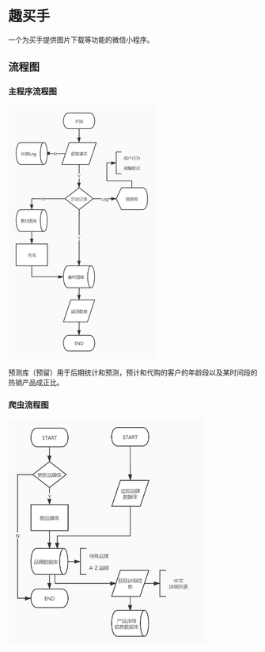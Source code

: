 # 趣买手
一个为买手提供图片下载等功能的微信小程序。

## 流程图
### 主程序流程图
<img src="flowchart/主程序流程图_v1.2.jpg" alt="主程序流程图" style="zoom:50%;" />

预测库（预留）用于后期统计和预测，预计和代购的客户的年龄段以及某时间段的热销产品成正比。

### 爬虫流程图
<img src="flowchart/爬虫流程图_v1.2.jpg" alt="爬虫流程图" style="zoom:50%;" />